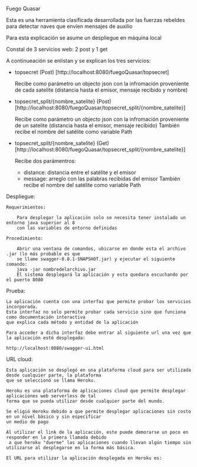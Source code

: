 Fuego Quasar

Esta es una herramienta clasificada desarrollada por las fuerzas rebeldes para detectar naves que envíen mensajes de auxilio

Para esta explicación se asume un despliegue en máquina local


Constal de 3 servicios web: 2 post y 1 get

A continueación se enlistan y se explican los tres servicios:

* topsecret (Post) [http://localhost:8080/fuegoQuasar/topsecret]

	Recibe como parámetro un objecto json con la infromación proveniente de cada satelite (distancia hasta el emisor, mensaje recibido y nombre)

* topsecret_split/{nombre_satelite} (Post) [http://localhost:8080/fuegoQuasar/topsecret_split/{nombre_satelite}]

	Recibe como parámetro un objecto json con la infromación proveniente de un satelite (distancia hasta el emisor, mensaje recibido)
	También recibe el nombre del satélite como variable Path

* topsecret_split/{nombre_satelite} (Get) [http://localhost:8080/fuegoQuasar/topsecret_split/{nombre_satelite}]

	Recibe dos parámentros:
	 - distance: distancia entre el satélite y el emisor
	 - message: arreglo con las palabras recibidas del emisor
	También recibe el nombre del satélite como variable Path




Despliegue:
	
	Requerimientos:

		Para desplegar la aplicación solo se necesita tener instalado un entorno java superior al 8 
		con las variables de entorno definidas

	Procedimiento:

		Abrir una ventana de comandos, ubicarse en donde esta el archivo .jar (lo más probable es que 
		se llame swagger-0.0.1-SNAPSHOT.jar) y ejecutar el siguiente comando: 
		java -jar nombredelarchivo.jar
		El sistema desplegará la aplicación y esta quedara escuchando por el puerto 8080


Prueba:

	La aplicación cuenta con una interfaz que permite probar los servicios incorporada.
	Esta interfaz no solo permite probar cada servicio sino que funciona como documentación interactiva 
	que explica cada método y entidad de la aplicación

	Para acceder a dicha interfaz debe entrar al siguiente url una vez que la aplicación esté desplegada:

	http://localhost:8080/swagger-ui.html


URL cloud:

	Esta aplicación se desplegó en una plataforma cloud para ser utilizada desde cualquier parte, la plataforma 
	que se seleccionó se llama Heroku.

	Heroku es una plataforma de aplicaciones cloud que permite desplegar aplicaciónes web serverless de tal 
	forma que se pueda utilizar desde cualquier parte del mundo.

	Se eligió Heroku debido a que permite desplegar aplicaciones sin costo en un nivel básico y sin especificar
	un medio de pago

	Al utilizar el link de la aplicación, este puede demorarse un poco en responder en la primera llamada debido
	 a que heroku "duerme" las aplicaciones cuando llevan algún tiempo sin utilizarse al desplegarse en la forma más básica.

	El URL para utilizar la aplicación desplegada en Heroku es:
